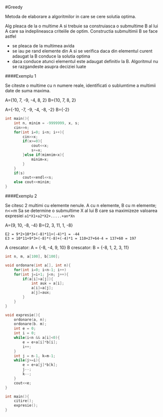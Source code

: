 #Greedy

Metoda de elaborare a algoritmilor in care se cere solutia optima.

Alg pleaca de la o multime A si trebuie sa construiasca o submultime B al lui A care sa indeplineasca criteiile de optim. Constructia submultimii B se face astfel

- se pleaca de la multimea avida
- se iau pe rand elemente din A si se verifica daca din elementul curent adaugat la B conduce la solutia optima
- daca conduce atunci elementul este adaugat definitiv la B. Algoritmul nu se razgandeste asupra deciziei luate

####Exemplu 1

Se citeste o multime cu n numere reale, identificati o sublumtime a multimii date de suma maxima.

A={10, 7, -9, -4, 8, 2}
B={10, 7, 8, 2}

A={-10, -7, -9, -4, -8, -2}
B={-2}

```c++
int main(){
	int n, minim = -9999999, x, s;
	cin>>n;
	for(int i=0; i<n; i++){
		cin>>x;
		if(x>=0){
			cout<<x;
			s+=x;
		}else if(mimnim<x){
			minim=x;
		}
	}
	if(s)
		cout<<endl<<s;
	else cout<<minim;
}
```

####Exemplu 2

Se citesc 2 multimi cu elemente nenule.
A cu n elemente, B cu m elemente; n<=m
Sa se determine o submultime X al lui B care sa maximizeze valoarea expresiei ```a1*X1+a2*X2+.....+an*Xn```

A={9, 10, -8, -4}
B={2, 3, 11, 1, -8}
```
E2 = 9*2+10*3+(-8)*11+(-4)*1 = -44
E3 = 10*11+9*3+(-8)*(-8)+(-4)*1 = 110+27+64-4 = 137+60 = 197 
```
A crescator: A = {-8, -4, 9, 10}
B crescator: B = {-8, 1, 2, 3, 11}

```c++
int n, m, a[100], b[100];

void ordonare(int a[], int n){
	for(int i=0; i<n-1; i++)
	for(int j=i+1; j<n; j++){
		if(a[i]>a[j]){
			int aux = a[i];
			a[i]=a[j];
			a[j]=aux;
		}
	}
}

void expresie(){
	ordonare(a, n);
	ordonare(b. m);
	int e = 0;
	int i = 0;
	while(i<n && a[i]<0){
		e = e+a[i]*b[i];
		i++;
	}
	int j = n-1, k=m-1;
	while(j>=i){
		e = e+a[j]*b[k];
		j--;
		k--;
	}
	cout<<e;
}

int main(){
	citire();
	expresie();
}
```